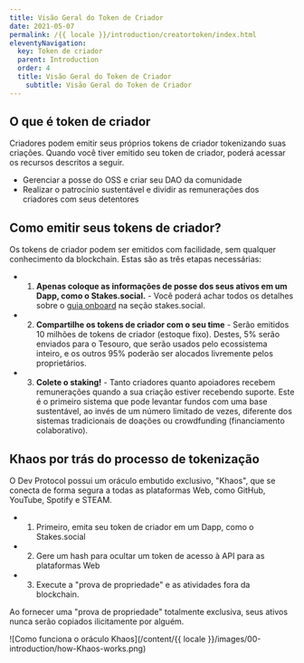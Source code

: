 ```yaml
---
title: Visão Geral do Token de Criador
date: 2021-05-07
permalink: /{{ locale }}/introduction/creatortoken/index.html
eleventyNavigation:
  key: Token de criador
  parent: Introduction
  order: 4
  title: Visão Geral do Token de Criador
	subtitle: Visão Geral do Token de Criador
---
```


## O que é token de criador

Criadores podem emitir seus próprios tokens de criador tokenizando suas criações.
Quando você tiver emitido seu token de criador, poderá acessar os recursos descritos a seguir.

- Gerenciar a posse do OSS e criar seu DAO da comunidade
- Realizar o patrocínio sustentável e dividir as remunerações dos criadores com seus detentores

## Como emitir seus tokens de criador?

Os tokens de criador podem ser emitidos com facilidade, sem qualquer conhecimento da blockchain. Estas são as três etapas necessárias:

- 1. **Apenas coloque as informações de posse dos seus ativos em um Dapp, como o Stakes.social.** - Você poderá achar todos os detalhes sobre o [guia onboard](stakes-social/onboard-guide/) na seção stakes.social.
- 2. **Compartilhe os tokens de criador com o seu time** - Serão emitidos 10 milhões de tokens de criador (estoque fixo). Destes, 5% serão enviados para o Tesouro, que serão usados pelo ecossistema inteiro, e os outros 95% poderão ser alocados livremente pelos proprietários.
- 3. **Colete o staking!** - Tanto criadores quanto apoiadores recebem remunerações quando a sua criação estiver recebendo suporte. Este é o primeiro sistema que pode levantar fundos com uma base sustentável, ao invés de um número limitado de vezes, diferente dos sistemas tradicionais de doações ou crowdfunding (financiamento colaborativo).

## Khaos por trás do processo de tokenização

O Dev Protocol possui um oráculo embutido exclusivo, "Khaos", que se conecta de forma segura a todas as plataformas Web, como GitHub, YouTube, Spotify e STEAM.

- 1. Primeiro, emita seu token de criador em um Dapp, como o Stakes.social
- 2. Gere um hash para ocultar um token de acesso à API para as plataformas Web
- 3. Execute a "prova de propriedade" e as atividades fora da blockchain.

Ao fornecer uma "prova de propriedade" totalmente exclusiva, seus ativos nunca serão copiados ilicitamente por alguém.

<div class="img-white-bg">

![Como funciona o oráculo Khaos](/content/{{ locale }}/images/00-introduction/how-Khaos-works.png)

</div>
